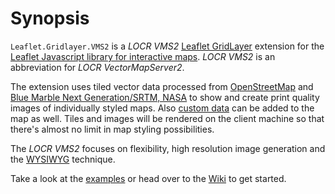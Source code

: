 # Synopsis
`Leaflet.Gridlayer.VMS2` is a _LOCR VMS2_ [Leaflet GridLayer](https://leafletjs.com/reference.html#gridlayer) extension for the [Leaflet Javascript library for interactive maps](https://leafletjs.com/). _LOCR VMS2_ is an abbreviation for _LOCR VectorMapServer2_. 

The extension uses tiled vector data processed from [OpenStreetMap](https://www.openstreetmap.org/) and [Blue Marble Next Generation/SRTM, NASA](https://earthobservatory.nasa.gov/) to show and create print quality images of individually styled maps. Also [custom data](https://github.com/locr-company/Leaflet.GridLayer.VMS2/wiki#custom-data) can be added to the map as well. Tiles and images will be rendered on the client machine so that there's almost no limit in map styling possibilities.

The _LOCR VMS2_ focuses on flexibility, high resolution image generation and the [WYSIWYG](https://en.wikipedia.org/wiki/WYSIWYG) technique.

Take a look at the [examples](https://github.com/locr-company/Leaflet.GridLayer.VMS2/wiki#examples) or head over to the [Wiki](https://github.com/locr-company/Leaflet.GridLayer.VMS2/wiki) to get started.
